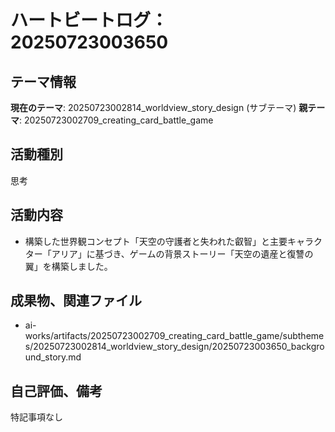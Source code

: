 # ハートビートログ：20250723003650

## テーマ情報
**現在のテーマ**: 20250723002814_worldview_story_design (サブテーマ)
**親テーマ**: 20250723002709_creating_card_battle_game

## 活動種別
思考

## 活動内容
- 構築した世界観コンセプト「天空の守護者と失われた叡智」と主要キャラクター「アリア」に基づき、ゲームの背景ストーリー「天空の遺産と復讐の翼」を構築しました。

## 成果物、関連ファイル
- ai-works/artifacts/20250723002709_creating_card_battle_game/subthemes/20250723002814_worldview_story_design/20250723003650_background_story.md

## 自己評価、備考
特記事項なし

